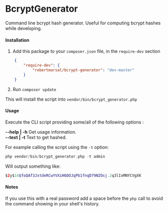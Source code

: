 # BcryptGenerator

Command line bcrypt hash generator. Useful for computing bcrypt hashes while
developing.

#### Installation

1. Add this package to your `composer.json` file, in the `require-dev` section
```json
    {
        "require-dev": {
            "robertmarsal/bcrypt-generator": "dev-master"
        }
    }
```

2. Run `composer update`

This will install the script into `vendor/bin/bcrypt_generator.php`

#### Usage

Execute the CLI script providing some/all of the following options :

**--help | -h** Get usage information.  
**--text | -t** Text to get hashed.

For example calling the script using the `-t` option:
```php
php vendor/bin/bcrypt_generator.php -t admin
```

Will output something like:
```php
$2y$14$foQAf3JxtdeRCwYVXiH6DOJqPb1fnqD79NZOsj.2q3lIxMNYCVgXK
```

#### Notes

If you use this with a real password add a space before the `php` call to avoid
the command showing in your shell's history.
